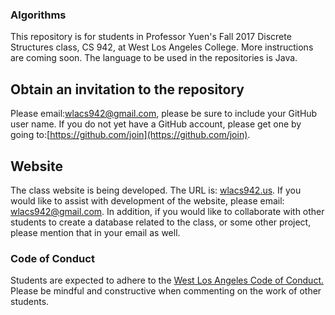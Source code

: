 ### Algorithms
This repository is for students in Professor Yuen's Fall 2017 Discrete Structures class, CS 942, at West Los Angeles College.
More instructions are coming soon. The language to be used in the repositories is Java.  

## Obtain an invitation to the repository 
Please email:[wlacs942@gmail.com](mailto:wlacs942@gmail.com), please be sure to include your GitHub user name. If you do not
yet have a GitHub account, please get one by going to:[https://github.com/join](https://github.com/join).

## Website
The class website is being developed. The URL is: [wlacs942.us](http://wlacs942.us). If you would like to assist with
development of the website, please email: [wlacs942@gmail.com](mailto:wlacs942@gmail.com). In addition, if you would like to
collaborate with other students to create a database related to the class, or some other project, please mention that in
your email as well. 

### Code of Conduct
Students are expected to adhere to the [West Los Angeles Code of Conduct.](http://www.wlac.edu/academics/pdf/WLAC_Catalog_Policies.pdf) 
Please be mindful and constructive when commenting on the work of other students.








